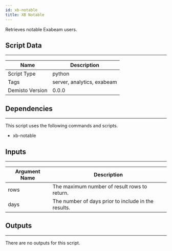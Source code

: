 ```yaml
---
id: xb-notable
title: XB Notable
---
```


Retrieves notable Exabeam users.

## Script Data
---

| **Name** | **Description** |
| --- | --- |
| Script Type | python |
| Tags | server, analytics, exabeam |
| Demisto Version | 0.0.0 |

## Dependencies
---
This script uses the following commands and scripts.
* xb-notable

## Inputs
---

| **Argument Name** | **Description** |
| --- | --- |
| rows | The maximum number of result rows to return. |
| days | The number of days prior to include in the results. |

## Outputs
---
There are no outputs for this script.
